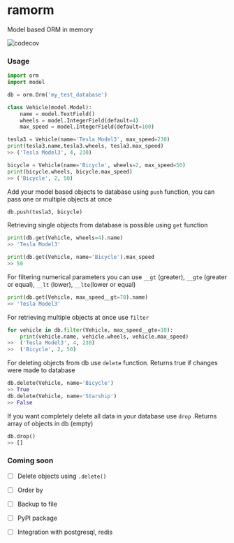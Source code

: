 # ramorm
Model based ORM in memory

![codecov](https://codecov.io/gh/Yurzs/ramorm/branch/master/graph/badge.svg)
### Usage
```python
import orm
import model

db = orm.Orm('my_test_database') 

class Vehicle(model.Model):
    name = model.TextField()
    wheels = model.IntegerField(default=4)
    max_speed = model.IntegerField(default=100)

tesla3 = Vehicle(name='Tesla Model3', max_speed=230)
print(tesla3.name,tesla3.wheels, tesla3.max_speed)
>> ('Tesla Model3', 4, 230)

bicycle = Vehicle(name='Bicycle', wheels=2, max_speed=50)
print(bicycle.wheels, bicycle.max_speed)
>> ('Bicycle', 2, 50)
```
Add your model based objects to database using ```push``` function, you can pass one or multiple objects at once
```python
db.push(tesla3, bicycle)
```
Retrieving single objects from database is possible using ```get``` function
```python
print(db.get(Vehicle, wheels=4).name)
>> 'Tesla Model3'

print(db.get(Vehicle, name='Bicycle').max_speed
>> 50
```
For filtering numerical parameters you can use ```__gt``` (greater), ```__gte``` (greater or equal), ```__lt``` (lower), ```__lte```(lower or equal)
```python
print(db.get(Vehicle, max_speed__gt=70).name)
>> 'Tesla Model3'
```
For retrieving multiple objects at once use ```filter```

```python
for vehicle in db.filter(Vehicle, max_speed__gte=10):
    print(vehicle.name, vehicle.wheels, vehicle.max_speed)
>>  ('Tesla Model3', 4, 230)
>>  ('Bicycle', 2, 50)
```
For deleting objects from db use ```delete``` function. Returns true if changes were made to database
```python
db.delete(Vehicle, name='Bicycle')
>> True
db.delete(Vehicle, name='Starship')
>> False
```
If you want completely delete all data in your database use ```drop```
.Returns array of objects in db (empty)
```python
db.drop()
>> []
```
### Coming soon

- [ ] Delete objects using ```.delete()```
    
- [ ] Order by

- [ ] Backup to file

- [ ] PyPI package

- [ ] Integration with postgresql, redis